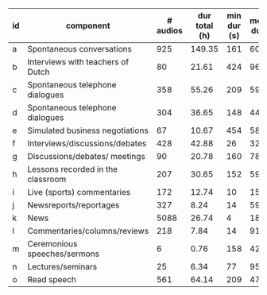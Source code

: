id | component | # audios | dur total (h) | min dur (s) | median dur (s) | max dur (s) | # speakers | min # speakers | median # speakers | max # speakers
--- | --- | --- | --- | --- | --- | --- | --- | --- | --- | ---
a|Spontaneous conversations|925|149.35|161|601.0|1275|232|2|2.0|6
b|Interviews with teachers of Dutch|80|21.61|424|965.0|1261|81|1|2.0|3
c|Spontaneous telephone dialogues|358|55.26|209|593.0|599|360|2|3.0|3
d|Spontaneous telephone dialogues|304|36.65|148|443.0|904|177|2|2.0|3
e|Simulated business negotiations|67|10.67|454|587.0|615|31|2|2.0|3
f|Interviews/discussions/debates|428|42.88|26|328.5|1223|679|1|2.0|8
g|Discussions/debates/ meetings|90|20.78|160|783.5|1788|134|2|6.0|17
h|Lessons recorded in the classroom|207|30.65|152|597.0|650|396|2|5.0|12
i|Live (sports) commentaries|172|12.74|10|153.0|1083|67|1|1.0|3
j|Newsreports/reportages|327|8.24|14|59.0|621|348|1|1.0|6
k|News|5088|26.74|4|18.0|251|33|1|1.0|2
l|Commentaries/columns/reviews|218|7.84|14|91.5|760|206|1|1.0|6
m|Ceremonious speeches/sermons|6|0.76|158|420.5|867|4|1|1.0|2
n|Lectures/seminars|25|6.34|77|951.0|1746|25|1|1.0|2
o|Read speech|561|64.14|209|474.0|1506|325|1|1.0|2
